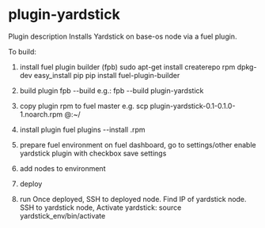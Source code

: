plugin-yardstick
================

Plugin description
Installs Yardstick on base-os node via a fuel plugin.


To build:
1) install fuel plugin builder (fpb)
	sudo apt-get install createrepo rpm dpkg-dev
	easy_install pip
	pip install fuel-plugin-builder

2) build plugin
	fpb --build <plugin-name>
	e.g.: fpb --build plugin-yardstick

3) copy plugin rpm to fuel master
	e.g. scp plugin-yardstick-0.1-0.1.0-1.noarch.rpm <user>@<server-name>:~/

4) install plugin
	fuel plugins --install <plugin-name>.rpm

5) prepare fuel environment
	on fuel dashboard, go to settings/other
	enable yardstick plugin with checkbox
	save settings

6) add nodes to environment

7) deploy

8) run
Once deployed, SSH to deployed node. Find IP of yardstick node.
SSH to yardstick node, Activate yardstick:
	source yardstick_env/bin/activate
